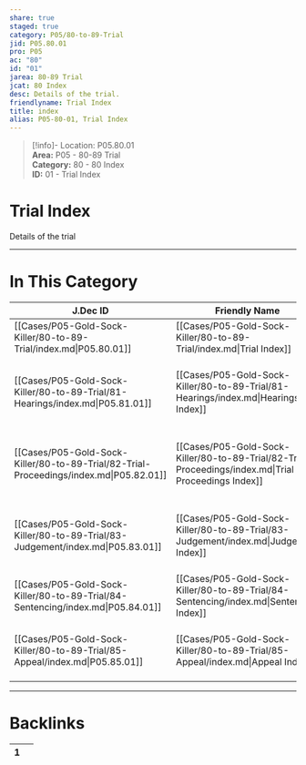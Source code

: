 ```yaml
---  
share: true  
staged: true  
category: P05/80-to-89-Trial  
jid: P05.80.01  
pro: P05  
ac: "80"  
id: "01"  
jarea: 80-89 Trial  
jcat: 80 Index  
desc: Details of the trial.  
friendlyname: Trial Index  
title: index  
alias: P05-80-01, Trial Index  
---  
```

  
>[!info]- Location: P05.80.01  
>**Area:** P05 - 80-89 Trial  
>**Category:** 80 - 80 Index  
>**ID:** 01 - Trial Index  
  
# Trial Index  
  
Details of the trial   
  
  
  
---  
# In This Category  
  
| J.Dec ID                                                                               | Friendly Name                                                                                        | Description                                                     |  
| -------------------------------------------------------------------------------------- | ---------------------------------------------------------------------------------------------------- | --------------------------------------------------------------- |  
| [[Cases/P05-Gold-Sock-Killer/80-to-89-Trial/index.md\|P05.80.01]]                      | [[Cases/P05-Gold-Sock-Killer/80-to-89-Trial/index.md\|Trial Index]]                                  | Details of the trial.                                           |  
| [[Cases/P05-Gold-Sock-Killer/80-to-89-Trial/81-Hearings/index.md\|P05.81.01]]          | [[Cases/P05-Gold-Sock-Killer/80-to-89-Trial/81-Hearings/index.md\|Hearings Index]]                   | Any details of pre-trial hearings, prelim hearings or hearings. |  
| [[Cases/P05-Gold-Sock-Killer/80-to-89-Trial/82-Trial-Proceedings/index.md\|P05.82.01]] | [[Cases/P05-Gold-Sock-Killer/80-to-89-Trial/82-Trial-Proceedings/index.md\|Trial Proceedings Index]] | Anything and everything that happened during trial.             |  
| [[Cases/P05-Gold-Sock-Killer/80-to-89-Trial/83-Judgement/index.md\|P05.83.01]]         | [[Cases/P05-Gold-Sock-Killer/80-to-89-Trial/83-Judgement/index.md\|Judgement Index]]                 | Details regarding the judgement outcome from trial.             |  
| [[Cases/P05-Gold-Sock-Killer/80-to-89-Trial/84-Sentencing/index.md\|P05.84.01]]        | [[Cases/P05-Gold-Sock-Killer/80-to-89-Trial/84-Sentencing/index.md\|Sentencing Index]]               | Information about the sentencing.                               |  
| [[Cases/P05-Gold-Sock-Killer/80-to-89-Trial/85-Appeal/index.md\|P05.85.01]]            | [[Cases/P05-Gold-Sock-Killer/80-to-89-Trial/85-Appeal/index.md\|Appeal Index]]                       | If applicable, information about appeal(s).                     |  
  
  
---  
# Backlinks  
<div><table class="dataview table-view-table"><thead class="table-view-thead"><tr class="table-view-tr-header"><th class="table-view-th"><span></span><span class="dataview small-text">1</span></th><th class="table-view-th"><span></span></th></tr></thead><tbody class="table-view-tbody"></tbody></table></div>